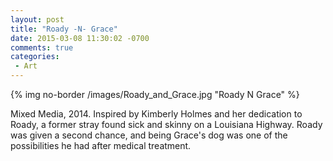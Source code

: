 ```yaml
---
layout: post
title: "Roady -N- Grace"
date: 2015-03-08 11:30:02 -0700
comments: true
categories: 
 - Art
---
```


{% img no-border /images/Roady_and_Grace.jpg "Roady N Grace" %}

Mixed Media, 2014. Inspired by Kimberly Holmes and her dedication to Roady, a former stray found sick and skinny on a Louisiana Highway. Roady was given a second chance, and being Grace's dog was one of the possibilities he had after medical treatment. 